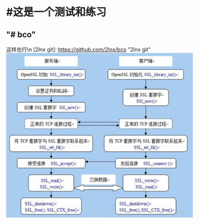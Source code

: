
#这是一个测试和练习
=============================
"# bco" 
-----------------------------
这样也行\n
[2lnx git]: https://github.com/2lnx/bco "2lnx git"
<img src="443.jpg"></img>